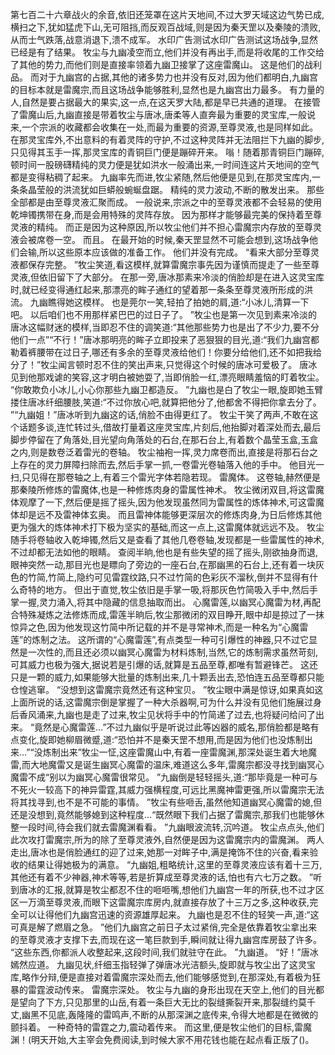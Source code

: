 第七百二十六章战火的余音,依旧还笼罩在这片天地间,不过大罗天域这边气势已成,横扫之下,犹如猛虎下山,无可阻挡,而反观百战域,则是因为秦天罡以及秦陵的溃败,从而士气跌落,战意消退下,溃不成军。
水印广告测试水印广告测试这场战争,显然已经是有了结果。
牧尘与九幽凌空而立,他们并没有再出手,而是将收尾的工作交给了其他的势力,而他们则是直接率领着九幽卫接掌了这座雷魔山。
这是他们的战利品。
而对于九幽宫的占据,其他的诸多势力也并没有反对,因为他们都明白,九幽宫的目标本就是雷魔宗,而且这场战争能够胜利,显然也是九幽宫出力最多。
有力量的人,自然是要占据最大的果实,这一点,在这天罗大陆,都是早已共通的道理。
在接管了雷魔山后,九幽直接是带着牧尘与唐冰,唐柔等人直奔最为重要的灵宝库,一般说来,一个宗派的收藏都会收集在一处,而最为重要的资源,至尊灵液,也是同样如此。
在那灵宝库外,不出意料的有着灵阵的守护,不过这种灵阵并无法阻拦下九幽的脚步,只见得其玉手一挥,那灵宝库的青铜巨门便是蹦碎开来。
嗡！随着那青铜巨门蹦碎,顿时间一股磅礴精纯的灵力便是犹如洪水一般涌出来,一时间连这片天地间的空气都是变得粘稠了起来。
九幽率先而进,牧尘紧随,然后他便是见到,在那灵宝库内,一条条晶莹般的洪流犹如巨蟒般蜿蜒盘踞。
精纯的灵力波动,不断的散发出来。
那些全部都是由至尊灵液汇聚而成。
一般说来,宗派之中的至尊灵液都不会轻易的使用乾坤镯携带在身,而是会用特殊的灵阵存放。
因为那样才能够最完美的保持着至尊灵液的精纯。
而正是因为这种原因,所以牧尘他们并不担心雷魔宗内存放的至尊灵液会被席卷一空。
而且。
在最开始的时候,秦天罡显然不可能会想到,这场战争他们会输,所以这些原本应该做的准备工作。
他们并没有完成。
“看来大部分至尊灵液都保存完整。
”牧尘笑道,看这模样,就算雷魔宗事先因为谨慎而提走了一些至尊灵液,但依旧留下了大部分。
在那一旁,唐冰那素来冷淡的俏脸却是在进入这灵宝库时,就已经变得通红起来,那漂亮的眸子通红的望着那一条条至尊灵液所形成的洪流。
九幽瞧得她这模样。
也是莞尔一笑,轻拍了拍她的肩,道:“小冰儿,清算一下吧。
以后咱们也不用那样紧巴巴的过日子了。
”牧尘也是第一次见到素来冷淡的唐冰这幅财迷的模样,当即忍不住的调笑道:“其他那些势力也是出了不少力,要不分他们一点”“不行！”唐冰那明亮的眸子立即投来了恶狠狠的目光,道:“我们九幽宫都勒着裤腰带在过日子,哪还有多余的至尊灵液给他们！你要分给他们,还不如把我给分了！”牧尘闻言顿时忍不住的笑出声来,只觉得这个时候的唐冰可爱极了。
唐冰见到他那戏谑的笑容,这才明白被她耍了,当即俏脸一红,漂亮眼睛羞恼的盯着牧尘。
“你敢欺负小冰儿,小心你那些九幽卫都造反。
”九幽也是白了牧尘一眼,旋即她玉臂搂住唐冰纤细腰肢,笑道:“不过你放心吧,就算把他分了,他都舍不得把你拿去分了。
”“九幽姐！”唐冰听到九幽这的话,俏脸不由得更红了。
牧尘干笑了两声,不敢在这个话题多谈,连忙转过头,借故打量着这座灵宝库,片刻后,他抬脚对着深处而去,最后脚步停留在了角落处,目光望向角落处的石台,在那石台上,有着数个晶莹玉盒,玉盒之内,则是数卷泛着雷光的卷轴。
牧尘袖袍一挥,灵力席卷而出,直接是将那石台之上存在的灵力屏障扫除而去,然后手掌一抓,一卷雷光卷轴落入他的手中。
他目光一扫,只见得在那卷轴之上,有着三个雷光字体若隐若现。
雷魔体。
这卷轴,赫然便是那秦陵所修炼的雷魔体,也是一种修炼肉身的雷属性神术。
牧尘微闭双目,将这雷魔体观摩了一下,然后便是摇了摇头,因为他发现虽然同为雷属性的炼体神术,可这雷魔体却是远不及雷神体玄奥。
而且雷神体能够更深层次的修炼肉身,为日后修炼其他更为强大的炼体神术打下极为坚实的基础,而这一点上,这雷魔体就远远不及。
牧尘随手将卷轴收入乾坤镯,然后又是查看了其他几卷卷轴,发现都是一些雷属性的神术,不过却都无法如他的眼睛。
查阅半晌,他也是有些失望的摇了摇头,刚欲抽身而退,眼神突然一动,那目光也是瞟向了旁边的一座石台,在那幽黑的石台上,还有着一块灰色的竹简,竹简上,隐约可见雷霆纹路,只不过竹简的色彩灰不溜秋,倒并不显得有什么奇特的地方。
但出于直觉,牧尘依旧是手掌一吸,将那灰色竹简吸入手中,然后手掌一握,灵力涌入,将其中隐藏的信息抽取而出。
心魔雷莲,以幽冥心魔雷为材,再配合特殊凝炼之法修炼而成,雷莲半晌后,牧尘那微闭的双目睁开,眼中却是掠过了一抹惊异之色,因为他发现这竹简中所记载的并不是寻常神术,而是一种名为“心魔雷莲”的炼制之法。
这所谓的“心魔雷莲”,有点类型一种可引爆性的神器,只不过它显然是一次性的,而且还必须以幽冥心魔雷为材料炼制,当然,它的炼制需求虽然苛刻,可其威力也极为强大,据说若是引爆的话,就算是五品至尊,都唯有暂避锋芒。
这还只是一颗的威力,如果能够大批量的炼制出来,几十颗丢出去,恐怕连五品至尊都只能仓惶逃窜。
“没想到这雷魔宗竟然还有这种宝贝。
”牧尘眼中满是惊讶,如果真如这上面所说的话,这雷魔宗倒是掌握了一种大杀器啊,可为什么并没有见他们施展过身后香风涌来,九幽也是走了过来,牧尘见状将手中的竹简递了过去,也将疑问给问了出来。
“竟然是心魔雷莲…”不过九幽似乎是听说过此等凶器的威名,那俏脸都是略有点变化,旋即她柳眉微蹙,道:“恐怕并不是秦天罡不想用,而是因为他们也没炼制出来…”“没炼制出来”牧尘一怔,这座雷魔山中,有着一座雷魔渊,那深处诞生着大地魔雷,而大地魔雷又是诞生幽冥心魔雷的温床,难道这么多年,雷魔宗都没寻找到幽冥心魔雷不成“别以为幽冥心魔雷很常见。
”九幽倒是轻轻摇头,道:“那毕竟是一种可与不死火一较高下的神异雷霆,其威力强横程度,可远比黑魔神雷更强,所以雷魔宗无法将其找寻到,也不是不可能的事情。
”牧尘有些咂舌,虽然他知道幽冥心魔雷的媳,但还是没想到,竟然能够媳到这种程度…“既然眼下我们占据了雷魔宗,那我们也能够休整一段时间,待会我们就去雷魔渊看看。
”九幽眼波流转,沉吟道。
牧尘点点头,他们此次攻打雷魔宗,所为的除了至尊灵液外,自然便是因为这雷魔宗内的雷魔渊。
两人走出,唐冰也是俏脸通红的迎了过来,她那一对眸子中,满是掩饰不住的兴奋,看来验收的结果让得她极为的满意。
“九幽姐,粗略统计,这里的至尊灵液应该有着十三万,其他还有着不少神器,神术等等,若是折算成至尊灵液的话,怕也有六七万之数。
”听到唐冰的汇报,就算是牧尘都忍不住的咂咂嘴,想他们九幽宫一年的所获,也不过才区区一万滴至尊灵液,而眼下这雷魔宗库房内,就直接存放了十三万之多,这种收获,完全可以让得他们九幽宫迅速的资源雄厚起来。
九幽也是忍不住的轻笑一声,道:“这可真是解了燃眉之急。
”他们九幽宫之前日子太过紧俏,完全是依靠着牧尘拿出来的至尊灵液才支撑下去,而现在这一笔巨款到手,瞬间就让得九幽宫库房鼓了许多。
“这些东西,你都派人收整起来,这段时间,我们就驻守在此。
”九幽道。
“好！”唐冰嫣然应道。
九幽见状,纤细玉指轻弹了弹唐冰光洁额头,旋即就与牧尘出了这灵宝库,略作分辩,便是直接对着雷魔宗深处而去,他们能够感觉到,在那深处,有着极为狂暴的雷霆波动传来。
雷魔宗深处。
牧尘与九幽的身形出现在天空上,他们的目光都是望向了下方,只见那里的山岳,有着一条巨大无比的裂缝撕裂开来,那裂缝约莫千丈,幽黑不见底,轰隆隆的雷鸣声,不断的从那深渊之底传来,令得大地都是在微微的颤抖着。
一种奇特的雷霆之力,震动着传来。
而这里,便是牧尘他们的目标,雷魔渊！(明天开始,大主宰会免费阅读,到时候大家不用花钱也能在起点看正版了()。
